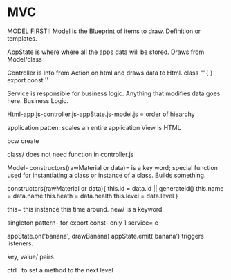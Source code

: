 # MVC
MODEL FIRST!! Model is the Blueprint of items to draw. Definition or templates.

AppState is where where all the apps data will be stored. Draws from Model/class

Controller is Info from Action on html and draws data to Html. 
class ""{
}
export const ''

Service is responsible for business logic. Anything that modifies data goes here. Business Logic.

Html-app.js-controller.js-appState.js-model.js = order of hiearchy


<!-- Model. View. Controller.
mvc patten is tried and true pattern.
design patten: is underlying code -->

application patten: scales an entire application
View is HTML


bcw create

class/ does not need function in controller.js

Model- constructors(rawMaterial or data)= is a key word; special function used for instantiating a class or instance of a class. Builds something.

constructors(rawMaterial or data){
  this.id = data.id || generateId()
  this.name = data.name
  this.heath = data.health
  this.level = data.level
}

this= this instance this time around.
new/ is a keyword

singleton pattern- for export const- only 1 service= e

<!-- Need to use to grab from somewhere-->
appState.on('banana', drawBanana)
appState.emit('banana') triggers listeners.

key, value/ pairs

ctrl . to set a method to the next level